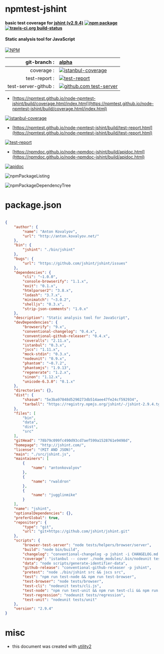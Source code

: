 # npmtest-jshint

#### basic test coverage for  [jshint (v2.9.4)](http://jshint.com/)  [![npm package](https://img.shields.io/npm/v/npmtest-jshint.svg?style=flat-square)](https://www.npmjs.org/package/npmtest-jshint) [![travis-ci.org build-status](https://api.travis-ci.org/npmtest/node-npmtest-jshint.svg)](https://travis-ci.org/npmtest/node-npmtest-jshint)

#### Static analysis tool for JavaScript

[![NPM](https://nodei.co/npm/jshint.png?downloads=true&downloadRank=true&stars=true)](https://www.npmjs.com/package/jshint)

| git-branch : | [alpha](https://github.com/npmtest/node-npmtest-jshint/tree/alpha)|
|--:|:--|
| coverage : | [![istanbul-coverage](https://npmtest.github.io/node-npmtest-jshint/build/coverage.badge.svg)](https://npmtest.github.io/node-npmtest-jshint/build/coverage.html/index.html)|
| test-report : | [![test-report](https://npmtest.github.io/node-npmtest-jshint/build/test-report.badge.svg)](https://npmtest.github.io/node-npmtest-jshint/build/test-report.html)|
| test-server-github : | [![github.com test-server](https://npmtest.github.io/node-npmtest-jshint/GitHub-Mark-32px.png)](https://npmtest.github.io/node-npmtest-jshint/build/app/index.html) | | build-artifacts : | [![build-artifacts](https://npmtest.github.io/node-npmtest-jshint/glyphicons_144_folder_open.png)](https://github.com/npmtest/node-npmtest-jshint/tree/gh-pages/build)|

- [https://npmtest.github.io/node-npmtest-jshint/build/coverage.html/index.html](https://npmtest.github.io/node-npmtest-jshint/build/coverage.html/index.html)

[![istanbul-coverage](https://npmtest.github.io/node-npmtest-jshint/build/screenCapture.buildCi.browser.%252Ftmp%252Fbuild%252Fcoverage.lib.html.png)](https://npmtest.github.io/node-npmtest-jshint/build/coverage.html/index.html)

- [https://npmtest.github.io/node-npmtest-jshint/build/test-report.html](https://npmtest.github.io/node-npmtest-jshint/build/test-report.html)

[![test-report](https://npmtest.github.io/node-npmtest-jshint/build/screenCapture.buildCi.browser.%252Ftmp%252Fbuild%252Ftest-report.html.png)](https://npmtest.github.io/node-npmtest-jshint/build/test-report.html)

- [https://npmdoc.github.io/node-npmdoc-jshint/build/apidoc.html](https://npmdoc.github.io/node-npmdoc-jshint/build/apidoc.html)

[![apidoc](https://npmdoc.github.io/node-npmdoc-jshint/build/screenCapture.buildCi.browser.%252Ftmp%252Fbuild%252Fapidoc.html.png)](https://npmdoc.github.io/node-npmdoc-jshint/build/apidoc.html)

![npmPackageListing](https://npmtest.github.io/node-npmtest-jshint/build/screenCapture.npmPackageListing.svg)

![npmPackageDependencyTree](https://npmtest.github.io/node-npmtest-jshint/build/screenCapture.npmPackageDependencyTree.svg)



# package.json

```json

{
    "author": {
        "name": "Anton Kovalyov",
        "url": "http://anton.kovalyov.net/"
    },
    "bin": {
        "jshint": "./bin/jshint"
    },
    "bugs": {
        "url": "https://github.com/jshint/jshint/issues"
    },
    "dependencies": {
        "cli": "~1.0.0",
        "console-browserify": "1.1.x",
        "exit": "0.1.x",
        "htmlparser2": "3.8.x",
        "lodash": "3.7.x",
        "minimatch": "~3.0.2",
        "shelljs": "0.3.x",
        "strip-json-comments": "1.0.x"
    },
    "description": "Static analysis tool for JavaScript",
    "devDependencies": {
        "browserify": "9.x",
        "conventional-changelog": "0.4.x",
        "conventional-github-releaser": "0.4.x",
        "coveralls": "2.11.x",
        "istanbul": "0.3.x",
        "jscs": "1.11.x",
        "mock-stdin": "0.3.x",
        "nodeunit": "0.9.x",
        "phantom": "~0.7.2",
        "phantomjs": "1.9.13",
        "regenerate": "1.2.x",
        "sinon": "1.12.x",
        "unicode-6.3.0": "0.1.x"
    },
    "directories": {},
    "dist": {
        "shasum": "5e3ba97848d5290273db514aee47fe24cf592934",
        "tarball": "https://registry.npmjs.org/jshint/-/jshint-2.9.4.tgz"
    },
    "files": [
        "bin",
        "data",
        "dist",
        "src"
    ],
    "gitHead": "78b79c099fc490d93cd7aef599a1528761e9498d",
    "homepage": "http://jshint.com/",
    "license": "(MIT AND JSON)",
    "main": "./src/jshint.js",
    "maintainers": [
        {
            "name": "antonkovalyov"
        },
        {
            "name": "rwaldron"
        },
        {
            "name": "jugglinmike"
        }
    ],
    "name": "jshint",
    "optionalDependencies": {},
    "preferGlobal": true,
    "repository": {
        "type": "git",
        "url": "git+https://github.com/jshint/jshint.git"
    },
    "scripts": {
        "browser-test-server": "node tests/helpers/browser/server",
        "build": "node bin/build",
        "changelog": "conventional-changelog -p jshint -i CHANGELOG.md -w",
        "coverage": "istanbul -- cover ./node_modules/.bin/nodeunit tests/unit",
        "data": "node scripts/generate-identifier-data",
        "github-release": "conventional-github-releaser -p jshint",
        "pretest": "node ./bin/jshint src && jscs src",
        "test": "npm run test-node && npm run test-browser",
        "test-browser": "node tests/browser",
        "test-cli": "nodeunit tests/cli.js",
        "test-node": "npm run test-unit && npm run test-cli && npm run test-regression",
        "test-regression": "nodeunit tests/regression",
        "test-unit": "nodeunit tests/unit"
    },
    "version": "2.9.4"
}
```



# misc
- this document was created with [utility2](https://github.com/kaizhu256/node-utility2)
